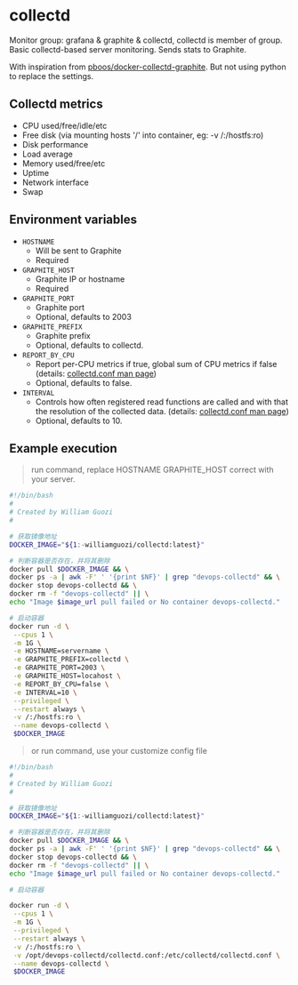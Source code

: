 # collectd

Monitor group: grafana & graphite & collectd, collectd is member of group.
Basic collectd-based server monitoring. Sends stats to Graphite.

With inspiration from [pboos/docker-collectd-graphite](https://github.com/pboos/docker-collectd-graphite). But not using python to replace the settings.

## Collectd metrics

* CPU used/free/idle/etc
* Free disk (via mounting hosts '/' into container, eg: -v /:/hostfs:ro)
* Disk performance
* Load average
* Memory used/free/etc
* Uptime
* Network interface
* Swap

## Environment variables

* `HOSTNAME`
  - Will be sent to Graphite
  - Required
* `GRAPHITE_HOST`
  - Graphite IP or hostname
  - Required
* `GRAPHITE_PORT`
  - Graphite port
  - Optional, defaults to 2003
* `GRAPHITE_PREFIX`
  - Graphite prefix
  - Optional, defaults to collectd.
* `REPORT_BY_CPU`
  - Report per-CPU metrics if true, global sum of CPU metrics if false (details: [collectd.conf man page](https://collectd.org/documentation/manpages/collectd.conf.5.shtml#plugin_cpu))
  - Optional, defaults to false.
* `INTERVAL`
  - Controls how often registered read functions are called and with that the resolution of the collected data. (details: [collectd.conf man page](https://collectd.org/wiki/index.php/Interval))
  - Optional, defaults to 10.

## Example execution
> run command, replace HOSTNAME GRAPHITE_HOST correct with your server.
```bash
#!/bin/bash
#
# Created by William Guozi
#

# 获取镜像地址
DOCKER_IMAGE="${1:-williamguozi/collectd:latest}"

# 判断容器是否存在，并将其删除
docker pull $DOCKER_IMAGE && \
docker ps -a | awk -F' ' '{print $NF}' | grep "devops-collectd" && \
docker stop devops-collectd && \
docker rm -f "devops-collectd" || \
echo "Image $image_url pull failed or No container devops-collectd."

# 启动容器
docker run -d \
 --cpus 1 \
 -m 1G \
 -e HOSTNAME=servername \
 -e GRAPHITE_PREFIX=collectd \
 -e GRAPHITE_PORT=2003 \
 -e GRAPHITE_HOST=locahost \
 -e REPORT_BY_CPU=false \
 -e INTERVAL=10 \
 --privileged \
 --restart always \
 -v /:/hostfs:ro \
 --name devops-collectd \
 $DOCKER_IMAGE
```

> or run command, use your customize config file
```bash
#!/bin/bash
#
# Created by William Guozi
#

# 获取镜像地址
DOCKER_IMAGE="${1:-williamguozi/collectd:latest}"

# 判断容器是否存在，并将其删除
docker pull $DOCKER_IMAGE && \
docker ps -a | awk -F' ' '{print $NF}' | grep "devops-collectd" && \
docker stop devops-collectd && \
docker rm -f "devops-collectd" || \
echo "Image $image_url pull failed or No container devops-collectd."

# 启动容器

docker run -d \
 --cpus 1 \
 -m 1G \
 --privileged \
 --restart always \
 -v /:/hostfs:ro \
 -v /opt/devops-collectd/collectd.conf:/etc/collectd/collectd.conf \
 --name devops-collectd \
 $DOCKER_IMAGE
```